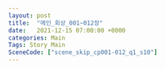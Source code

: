 ```yaml
---
layout: post
title:  "메인_회상_001~012장"
date:   2021-12-15 07:00:00 +0000
categories: Main
Tags: Story Main
SceneCode: ["scene_skip_cp001-012_q1_s10"]
---
```


